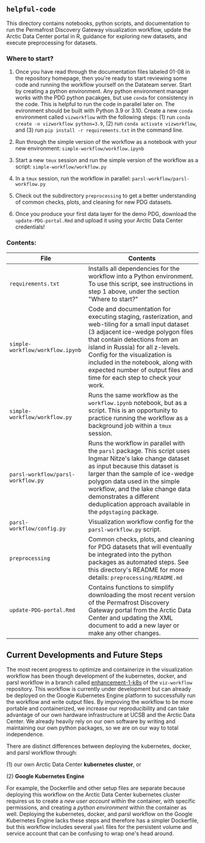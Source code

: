 ## `helpful-code`

This directory contains notebooks, python scripts, and documentation to run the Permafrost Discovery Gateway visualization workflow, update the Arctic Data Center portal in R, guidance for exploring new datasets, and execute preprocessing for datasets. 

### Where to start?

1. Once you have read through the documentation files labeled 01-08 in the repository homepage, then you're ready to start reviewing some code and running the workflow yourself on the Datateam server. Start by creating a python environment. Any python environment manager works with the PDG python pacakges, but use `conda` for consistency in the code. This is helpful to run the  code in parallel later on. The evironment should be built with Python 3.9 or 3.10. Create a new `conda` environment called `vizworkflow` with the following steps: (1) run `conda create -n vizworkflow python=3.9`, (2) run `conda activate vizworkflow`, and (3) run `pip install -r requirements.txt` in the command line.

2. Run through the simple version of the workflow as a notebook with your new environment: `simple-workflow/workflow.ipynb`

3. Start a new `tmux` session and run the simple version of the workflow as a script: `simple-workflow/workflow.py`

4. In a `tmux` session, run the workflow in parallel: `parsl-workflow/parsl-workflow.py`

5. Check out the subdirectory `preprocessing` to get a better understanding of common checks, plots, and cleaning for new PDG datasets.

6. Once you produce your first data layer for the demo PDG, download the `update-PDG-portal.Rmd` and upload it using your Arctic Data Center credentials!


### Contents:

| File | Contents |
| ------ | ---------------------| 
| `requirements.txt` | Installs all dependencies for the workflow into a Python environment. To use this script, see instructions in step 1 above, under the section "Where to start?" |
| `simple-workflow/workflow.ipynb` | Code and documentation for executing staging, rasterization, and web-tiling for a small input dataset (3 adjacent ice-wedge polygon files that contain detections from an island in Russia) for all z-levels. Config for the visualization is included in the notebook, along with expected number of output files and time for each step to check your work. |
| `simple-workflow/workflow.py` | Runs the same workflow as the `workflow.ipynb` notebook, but as a script. This is an opportunity to practice running the workflow as a background job within a `tmux` session. |
| `parsl-workflow/parsl-workflow.py` | Runs the workflow in parallel with the `parsl` package. This script uses Ingmar Nitze's lake change dataset as input because this dataset is larger than the sample of ice-wedge polygon data used in the simple workflow, and the lake change data demonstrates a different deduplication approach available in the `pdgstaging` package. |
| `parsl-workflow/config.py` | Visualization workflow config for the `parsl-workflow.py` script. |
| `preprocessing` | Common checks, plots, and cleaning for PDG datasets that will eventually be integrated into the python packages as automated steps. See this directory's README for more details: `preprocessing/README.md` |
| `update-PDG-portal.Rmd` | Contains functions to simplify downloading the most recent version of the Permafrost Discovery Gateway portal from the Arctic Data Center and updating the XML document to add a new layer or make any other changes. |

## Current Developments and Future Steps

The most recent progress to optimize and containerize in the visualization workflow has been though development of the kubernetes, docker, and parsl workflow in a branch called [enhancement-1-k8s](https://github.com/PermafrostDiscoveryGateway/viz-workflow/tree/enhancement-1-k8s/docker-parsl-workflow) of the `viz-workflow` repository. This workflow is currently under development but can already be deployed on the Google Kubernetes Engine platform to successfully run the workflow and write output files. By improving the workflow to be more portable and containerized, we increase our reproducibility and can take advantage of our own hardware infrastructure at UCSB and the Arctic Data Center. We already heavily rely on our own software by writing and maintaining our own python packages, so we are on our way to total independence.

There are distinct differences between deploying the kubernetes, docker, and parsl workflow through:

(1) our own Arctic Data Center **kubernetes cluster**, or

(2) **Google Kubernetes Engine**

For example, the Dockerfile and other setup files are separate because deploying this workflow on the Arctic Data Center kubernetes cluster requires us to create a _new user account_ within the container, with specific permissions, and creating a _python environment_ within the container as well. Deploying the kubernetes, docker, and parsl workflow on the Google Kubernetes Engine lacks these steps and therefore has a simpler Dockerfile, but this workflow includes several `yaml` files for the persistent volume and service account that can be confusing to wrap one's head around.